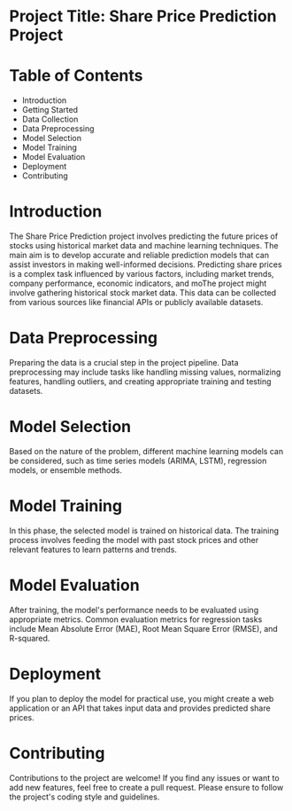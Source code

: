 # Project Title: Share Price Prediction Project
# Table of Contents
- Introduction
- Getting Started
- Data Collection
- Data Preprocessing
- Model Selection
- Model Training
- Model Evaluation
- Deployment
- Contributing

# Introduction
The Share Price Prediction project involves predicting the future prices of stocks using historical market data and machine learning techniques. The main aim is to develop accurate and reliable prediction models that can assist investors in making well-informed decisions. Predicting share prices is a complex task influenced by various factors, including market trends, company performance, economic indicators, and moThe project might involve gathering historical stock market data. This data can be collected from various sources like financial APIs or publicly available datasets.

# Data Preprocessing
Preparing the data is a crucial step in the project pipeline. Data preprocessing may include tasks like handling missing values, normalizing features, handling outliers, and creating appropriate training and testing datasets.

# Model Selection
Based on the nature of the problem, different machine learning models can be considered, such as time series models (ARIMA, LSTM), regression models, or ensemble methods.

# Model Training
In this phase, the selected model is trained on historical data. The training process involves feeding the model with past stock prices and other relevant features to learn patterns and trends.

# Model Evaluation
After training, the model's performance needs to be evaluated using appropriate metrics. Common evaluation metrics for regression tasks include Mean Absolute Error (MAE), Root Mean Square Error (RMSE), and R-squared.

# Deployment
If you plan to deploy the model for practical use, you might create a web application or an API that takes input data and provides predicted share prices.

# Contributing
Contributions to the project are welcome! If you find any issues or want to add new features, feel free to create a pull request. Please ensure to follow the project's coding style and guidelines.
